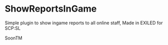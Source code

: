 # ShowReportsInGame
Simple plugin to show ingame reports to all online staff, Made in EXILED for SCP:SL

SoonTM
